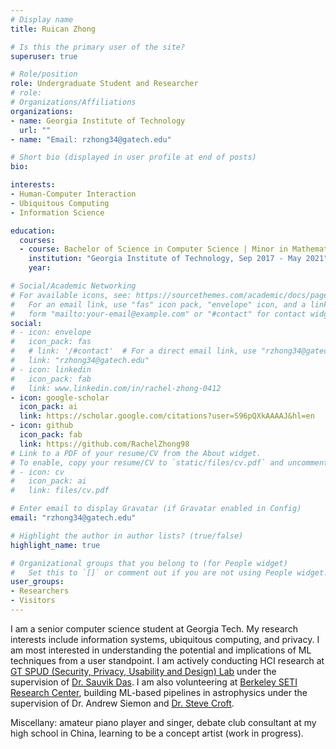 ```yaml
---
# Display name
title: Ruican Zhong

# Is this the primary user of the site?
superuser: true

# Role/position
role: Undergraduate Student and Researcher
# role: 
# Organizations/Affiliations
organizations: 
- name: Georgia Institute of Technology
  url: ""
- name: "Email: rzhong34@gatech.edu"

# Short bio (displayed in user profile at end of posts)
bio: 

interests:
- Human-Computer Interaction
- Ubiquitous Computing
- Information Science

education:
  courses:
  - course: Bachelor of Science in Computer Science | Minor in Mathematics
    institution: "Georgia Institute of Technology, Sep 2017 - May 2021"
    year:

# Social/Academic Networking
# For available icons, see: https://sourcethemes.com/academic/docs/page-builder/#icons
#   For an email link, use "fas" icon pack, "envelope" icon, and a link in the
#   form "mailto:your-email@example.com" or "#contact" for contact widget.
social:
# - icon: envelope
#   icon_pack: fas
#   # link: '/#contact'  # For a direct email link, use "rzhong34@gatech.edu".
#   link: "rzhong34@gatech.edu"
# - icon: linkedin
#   icon_pack: fab
#   link: www.linkedin.com/in/rachel-zhong-0412
- icon: google-scholar
  icon_pack: ai
  link: https://scholar.google.com/citations?user=S96pQXkAAAAJ&hl=en
- icon: github
  icon_pack: fab
  link: https://github.com/RachelZhong98
# Link to a PDF of your resume/CV from the About widget.
# To enable, copy your resume/CV to `static/files/cv.pdf` and uncomment the lines below.
# - icon: cv
#   icon_pack: ai
#   link: files/cv.pdf

# Enter email to display Gravatar (if Gravatar enabled in Config)
email: "rzhong34@gatech.edu"

# Highlight the author in author lists? (true/false)
highlight_name: true

# Organizational groups that you belong to (for People widget)
#   Set this to `[]` or comment out if you are not using People widget.
user_groups:
- Researchers
- Visitors
---
```


I am a senior computer science student at Georgia Tech. My research interests include information systems, ubiquitous computing, and privacy. I am most interested in understanding the potential and implications of ML techniques from a user standpoint. I am actively conducting HCI research at [GT SPUD (Security, Privacy, Usability and Design) Lab](https://gtspuds.com/) under the supervision of [Dr. Sauvik Das](https://sauvikdas.com/). I am also volunteering at [Berkeley SETI  Research Center](https://seti.berkeley.edu/listen/), building ML-based pipelines in astrophysics under the supervision of Dr. Andrew Siemon and [Dr. Steve Croft](https://astro.berkeley.edu/people/steve-croft/). 

Miscellany: amateur piano player and singer, debate club consultant at my high school in China, learning to be a concept artist (work in progress).